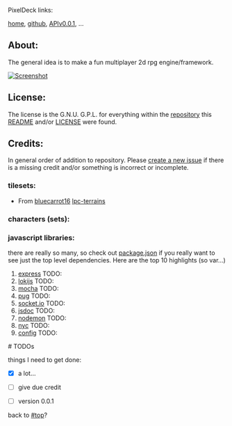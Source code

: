 <a name="top">PixelDeck links:</a>

[home](https://BadQuanta.github.io/pixeldeck/),
[github](https://github.com/BadQuanta/pixeldeck/),
[APIv0.0.1](https://badquanta.github.io/pixeldeck/pixeldeck/0.0.1/index.html),
 ...

## About:



The general idea is to make a fun multiplayer 2d rpg engine/framework.

[![Screenshot](https://badquanta.github.io/pixeldeck/imgs/Screenshot01.thumbnail.png "Screenshot" )](https://badquanta.github.io/pixeldeck/imgs/Screenshot01.png)


## License:

The license is the G.N.U. G.P.L. for everything within the [repository](https://github.com/BadQuanta/pixeldeck) this [README](./README.md) and/or [LICENSE](./LICENSE.md) were found.

## Credits:

In general order of addition to repository.  Please [create a new issue](https://github.com/badquanta/pixeldeck/issues/new) if there is a missing credit and/or something is incorrect or incomplete.

### tilesets:

* From [bluecarrot16]() [lpc-terrains](https://opengameart.org/content/lpc-terrains)

### characters (sets):



### javascript libraries:

there are really so many, so check out [package.json](./package.json) if you really want to see just the top level dependencies.  Here are the top 10 highlights (so var...)

  1) [express](#TODO) TODO:
  2) [lokijs](#TODO) TODO:
  3) [mocha](#TODO) TODO:
  4) [pug](#TODO) TODO:
  5) [socket.io](#TODO) TODO:
  6) [jsdoc](#TODO) TODO:
  7) [nodemon](#TODO) TODO:
  9) [nyc](#TODO) TODO:
  10) [config](#TODO) TODO:


<a name="TODO">
# TODOs

things I need to get done:

* [x] a lot...
* [ ] give due credit
* [ ] version 0.0.1


back to [#top](#top)?